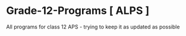 # Grade-12-Programs [ ALPS ]
 All programs for class 12 APS - trying to keep it as updated as possible
